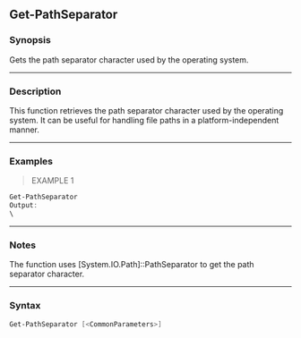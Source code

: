 Get-PathSeparator
-----------------

### Synopsis
Gets the path separator character used by the operating system.

---

### Description

This function retrieves the path separator character used by the operating system. It can be useful for handling file paths in a platform-independent manner.

---

### Examples
> EXAMPLE 1

```PowerShell
Get-PathSeparator
Output:
\
```

---

### Notes
The function uses [System.IO.Path]::PathSeparator to get the path separator character.

---

### Syntax
```PowerShell
Get-PathSeparator [<CommonParameters>]
```
